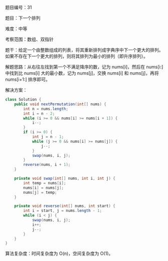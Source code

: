 题目编号：31

题目：下一个排列

难度：中等

考察范围：数组、双指针

题干：给定一个由整数组成的列表，将其重新排列成字典序中下一个更大的排列。如果不存在下一个更大的排列，则将其排列为最小的排列（即升序排列）。

解题思路：从右往左找到第一个不满足降序的数，记为 nums[i]，然后在 nums[i:] 中找到比 nums[i] 大的最小数，记为 nums[j]，交换 nums[i] 和 nums[j]，再将 nums[i+1:] 排序即可。

解决方案：

```java
class Solution {
    public void nextPermutation(int[] nums) {
        int n = nums.length;
        int i = n - 2;
        while (i >= 0 && nums[i] >= nums[i + 1]) {
            i--;
        }
        if (i >= 0) {
            int j = n - 1;
            while (j >= 0 && nums[i] >= nums[j]) {
                j--;
            }
            swap(nums, i, j);
        }
        reverse(nums, i + 1);
    }

    private void swap(int[] nums, int i, int j) {
        int temp = nums[i];
        nums[i] = nums[j];
        nums[j] = temp;
    }

    private void reverse(int[] nums, int start) {
        int i = start, j = nums.length - 1;
        while (i < j) {
            swap(nums, i, j);
            i++;
            j--;
        }
    }
}
```

算法复杂度：时间复杂度为 O(n)，空间复杂度为 O(1)。